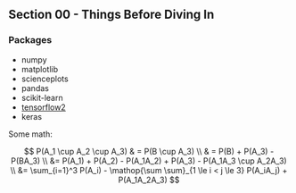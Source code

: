 ## Section 00 - Things Before Diving In

### Packages
- numpy
- matplotlib
- scienceplots
- pandas
- scikit-learn
- [tensorflow2](https://www.tensorflow.org/tutorials/quickstart/beginner)
- keras

Some math:

$$
P(A_1 \cup A_2 \cup A_3)
& = P(B \cup A_3)  \\
& = P(B) + P(A_3) - P(BA_3) \\
&= P(A_1) + P(A_2) - P(A_1A_2) + P(A_3) - P(A_1A_3 \cup A_2A_3) \\
&= \sum_{i=1}^3 P(A_i) - \mathop{\sum \sum}_{1 \le i < j \le 3} P(A_iA_j) + P(A_1A_2A_3)
$$

```{tableofcontents}
```
